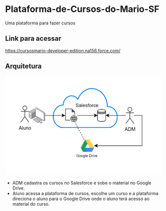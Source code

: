 # Plataforma-de-Cursos-do-Mario-SF
Uma plataforma para fazer cursos

## Link para acessar
https://cursosmario-developer-edition.na156.force.com/

## Arquitetura
![alt text](https://raw.githubusercontent.com/DeveloperArthur/Plataforma-de-Cursos-do-Mario-SF/main/arquitetura.png)
* ADM cadastra os cursos no Salesforce e sobe o material no Google Drive.
* Aluno acessa a plataforma de cursos, escolhe um curso e a plataforma direciona o aluno para o Google Drive onde o aluno terá acesso ao material do curso.
